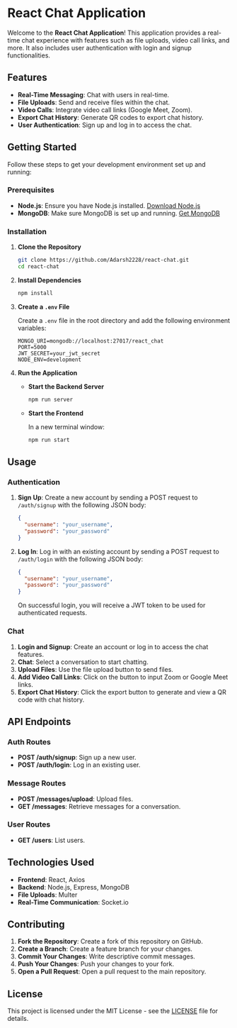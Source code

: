 # React Chat Application

Welcome to the **React Chat Application**! This application provides a real-time chat experience with features such as file uploads, video call links, and more. It also includes user authentication with login and signup functionalities.

## Features

- **Real-Time Messaging**: Chat with users in real-time.
- **File Uploads**: Send and receive files within the chat.
- **Video Calls**: Integrate video call links (Google Meet, Zoom).
- **Export Chat History**: Generate QR codes to export chat history.
- **User Authentication**: Sign up and log in to access the chat.

## Getting Started

Follow these steps to get your development environment set up and running:

### Prerequisites

- **Node.js**: Ensure you have Node.js installed. [Download Node.js](https://nodejs.org/)
- **MongoDB**: Make sure MongoDB is set up and running. [Get MongoDB](https://www.mongodb.com/try/download/community)

### Installation

1. **Clone the Repository**

   ```bash
   git clone https://github.com/Adarsh2228/react-chat.git
   cd react-chat
   ```

2. **Install Dependencies**

   ```bash
   npm install
   ```

3. **Create a `.env` File**

   Create a `.env` file in the root directory and add the following environment variables:

   ```plaintext
   MONGO_URI=mongodb://localhost:27017/react_chat
   PORT=5000
   JWT_SECRET=your_jwt_secret
   NODE_ENV=development
   ```

4. **Run the Application**

   - **Start the Backend Server**

     ```bash
     npm run server
     ```

   - **Start the Frontend**

     In a new terminal window:

     ```bash
     npm run start
     ```

## Usage

### Authentication

1. **Sign Up**: Create a new account by sending a POST request to `/auth/signup` with the following JSON body:

   ```json
   {
     "username": "your_username",
     "password": "your_password"
   }
   ```

2. **Log In**: Log in with an existing account by sending a POST request to `/auth/login` with the following JSON body:

   ```json
   {
     "username": "your_username",
     "password": "your_password"
   }
   ```

   On successful login, you will receive a JWT token to be used for authenticated requests.

### Chat

1. **Login and Signup**: Create an account or log in to access the chat features.
2. **Chat**: Select a conversation to start chatting.
3. **Upload Files**: Use the file upload button to send files.
4. **Add Video Call Links**: Click on the button to input Zoom or Google Meet links.
5. **Export Chat History**: Click the export button to generate and view a QR code with chat history.

## API Endpoints

### Auth Routes

- **POST /auth/signup**: Sign up a new user.
- **POST /auth/login**: Log in an existing user.

### Message Routes

- **POST /messages/upload**: Upload files.
- **GET /messages**: Retrieve messages for a conversation.

### User Routes

- **GET /users**: List users.

## Technologies Used

- **Frontend**: React, Axios
- **Backend**: Node.js, Express, MongoDB
- **File Uploads**: Multer
- **Real-Time Communication**: Socket.io

## Contributing

1. **Fork the Repository**: Create a fork of this repository on GitHub.
2. **Create a Branch**: Create a feature branch for your changes.
3. **Commit Your Changes**: Write descriptive commit messages.
4. **Push Your Changes**: Push your changes to your fork.
5. **Open a Pull Request**: Open a pull request to the main repository.

## License

This project is licensed under the MIT License - see the [LICENSE](LICENSE) file for details.

